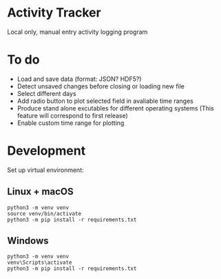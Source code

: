 # Activity Tracker

Local only, manual entry activity logging program

# To do
* Load and save data (format: JSON? HDF5?)
* Detect unsaved changes before closing or loading new file
* Select different days
* Add radio button to plot selected field in avaliable time ranges
* Produce stand alone excutables for different operating systems (This feature will correspond to first release)
* Enable custom time range for plotting

# Development
Set up virtual environment:

## Linux + macOS
```
python3 -m venv venv
source venv/bin/activate
python3 -m pip install -r requirements.txt
```

## Windows
```
python3 -m venv venv
venv\Scripts\activate
python3 -m pip install -r requirements.txt
```
